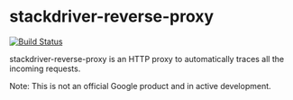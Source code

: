 # stackdriver-reverse-proxy

[![Build Status](https://travis-ci.org/GoogleCloudPlatform/stackdriver-reverse-proxy.svg?branch=master)](https://travis-ci.org/GoogleCloudPlatform/stackdriver-reverse-proxy)

stackdriver-reverse-proxy is an HTTP proxy to automatically traces
all the incoming requests.

Note: This is not an official Google product and in active development.
